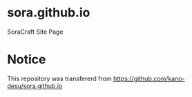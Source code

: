 # sora.github.io
SoraCraft Site Page
# Notice
This repository was transfererd from https://github.com/kano-desu/sora.github.io
